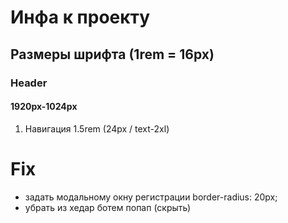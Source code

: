 # Инфа к проекту

## Размеры шрифта (1rem = 16px)

### Header

#### 1920px-1024px

1. Навигация 1.5rem (24px / text-2xl)

# Fix

- задать модальному окну регистрации border-radius: 20px;
- убрать из хедар ботем попап (скрыть)
